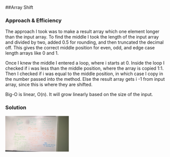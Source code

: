 ##Array Shift

### Approach & Efficiency
The approach I took was to make a result array which one element longer than the input array.  To find the middle I took the length of the input array and divided by two, added 0.5 for rounding, and then truncated the decimal off.  This gives the correct middle position for even, odd, and edge case length arrays like 0 and 1.

Once I knew the middle I entered a loop, where i starts at 0.  Inside the loop I checked if i was less than the middle position, where the array is copied 1:1.  Then I checked if i was equal to the middle position, in which case I copy in the number passed into the method.  Else the result array gets i -1 from input array, since this is where they are shifted.

Big-O is linear, O(n).  It will grow linearly based on the size of the input.

### Solution
<img src="../assets/ArrayShift.jpg"
     alt="White Board Picture"
     style="float: left; margin-right: 10px; width: 200px;" />

     